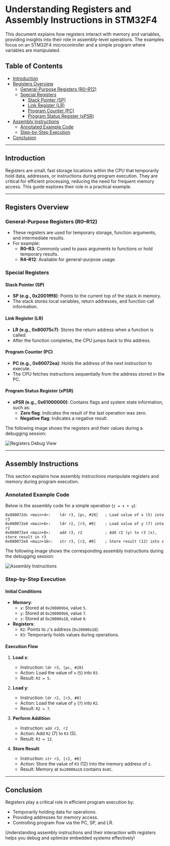 # Understanding Registers and Assembly Instructions in STM32F4

This document explains how registers interact with memory and variables, providing insights into their role in assembly-level operations. The examples focus on an STM32F4 microcontroller and a simple program where variables are manipulated.

## Table of Contents

- [Introduction](#introduction)
- [Registers Overview](#registers-overview)
  - [General-Purpose Registers (R0–R12)](#general-purpose-registers-r0-r12)
  - [Special Registers](#special-registers)
    - [Stack Pointer (SP)](#stack-pointer-sp)
    - [Link Register (LR)](#link-register-lr)
    - [Program Counter (PC)](#program-counter-pc)
    - [Program Status Register (xPSR)](#program-status-register-xpsr)
- [Assembly Instructions](#assembly-instructions)
  - [Annotated Example Code](#annotated-example-code)
  - [Step-by-Step Execution](#step-by-step-execution)
- [Conclusion](#conclusion)

---

## Introduction

Registers are small, fast storage locations within the CPU that temporarily hold data, addresses, or instructions during program execution. They are critical for efficient processing, reducing the need for frequent memory access. This guide explores their role in a practical example.

---

## Registers Overview

### General-Purpose Registers (R0–R12)
- These registers are used for temporary storage, function arguments, and intermediate results.
- For example:
  - **R0–R3**: Commonly used to pass arguments to functions or hold temporary results.
  - **R4–R12**: Available for general-purpose usage.

### Special Registers

#### Stack Pointer (SP)
- **SP (e.g., 0x2001fff8)**: Points to the current top of the stack in memory.
- The stack stores local variables, return addresses, and function call information.

#### Link Register (LR)
- **LR (e.g., 0x80075c7)**: Stores the return address when a function is called.
- After the function completes, the CPU jumps back to this address.

#### Program Counter (PC)
- **PC (e.g., 0x80072ea)**: Holds the address of the next instruction to execute.
- The CPU fetches instructions sequentially from the address stored in the PC.

#### Program Status Register (xPSR)
- **xPSR (e.g., 0x61000000)**: Contains flags and system state information, such as:
  - **Zero flag**: Indicates the result of the last operation was zero.
  - **Negative flag**: Indicates a negative result.

The following image shows the registers and their values during a debugging session:

![Registers Debug View](/docs/images/001/registers.jpg)

---

## Assembly Instructions

This section explains how assembly instructions manipulate registers and memory during program execution.

### Annotated Example Code
Below is the assembly code for a simple operation (`z = x + y`):

```
0x080072dc <main+4>:    ldr r3, [pc, #28]   ; Load value of x (5) into r3
0x080072e0 <main+6>:    ldr r2, [r3, #0]    ; Load value of y (7) into r2
0x080072e4 <main+8>:    add r3, r2          ; Add r2 (y) to r3 (x), store result in r3
0x080072e8 <main+16>:   str r3, [r2, #0]    ; Store result (12) into z
```

The following image shows the corresponding assembly instructions during the debugging session:

![Assembly Instructions](/docs/images/001/assembly.jpg)

### Step-by-Step Execution

#### Initial Conditions
- **Memory**:
  - `x`: Stored at `0x200009b4`, value `5`.
  - `y`: Stored at `0x200009b8`, value `7`.
  - `z`: Stored at `0x20000a18`, value `0`.
- **Registers**:
  - `R2`: Points to `z`'s address (`0x20000a18`).
  - `R3`: Temporarily holds values during operations.

#### Execution Flow
1. **Load x**:
   - Instruction: `ldr r3, [pc, #28]`
   - Action: Load the value of `x` (`5`) into `R3`.
   - Result: `R3 = 5`.

2. **Load y**:
   - Instruction: `ldr r2, [r3, #0]`
   - Action: Load the value of `y` (`7`) into `R2`.
   - Result: `R2 = 7`.

3. **Perform Addition**:
   - Instruction: `add r3, r2`
   - Action: Add `R2` (7) to `R3` (5).
   - Result: `R3 = 12`.

4. **Store Result**:
   - Instruction: `str r3, [r2, #0]`
   - Action: Store the value of `R3` (12) into the memory address of `z`.
   - Result: Memory at `0x20000a18` contains `0x0C`.

---

## Conclusion

Registers play a critical role in efficient program execution by:
- Temporarily holding data for operations.
- Providing addresses for memory access.
- Controlling program flow via the PC, SP, and LR.

Understanding assembly instructions and their interaction with registers helps you debug and optimize embedded systems effectively!
